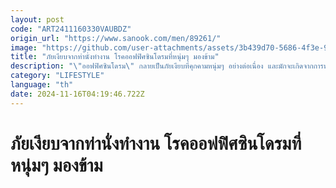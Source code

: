 ```yaml
---
layout: post
code: "ART2411160330VAUBDZ"
origin_url: "https://www.sanook.com/men/89261/"
image: "https://github.com/user-attachments/assets/3b439d70-5686-4f3e-9515-f0ceac48beeb"
title: "ภัยเงียบจากท่านั่งทำงาน โรคออฟฟิศซินโดรมที่หนุ่มๆ มองข้าม"
description: "\"ออฟฟิศซินโดรม\" กลายเป็นภัยเงียบที่คุกคามหนุ่มๆ อย่างต่อเนื่อง และมักจะเกิดจากการนั่ง "
category: "LIFESTYLE"
language: "th"
date: 2024-11-16T04:19:46.722Z
---
```


# ภัยเงียบจากท่านั่งทำงาน โรคออฟฟิศซินโดรมที่หนุ่มๆ มองข้าม